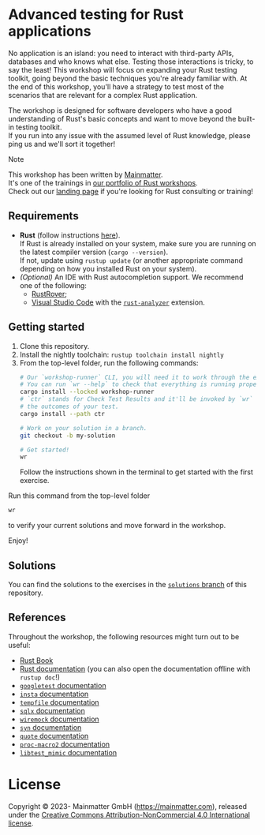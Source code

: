 # Advanced testing for Rust applications

No application is an island: you need to interact with third-party APIs, databases and who knows what else. 
Testing those interactions is tricky, to say the least! This workshop will focus on expanding your Rust testing toolkit, 
going beyond the basic techniques you're already familiar with. 
At the end of this workshop, you'll have a strategy to test most of the scenarios that are relevant for a complex Rust application.

The workshop is designed for software developers who have a good understanding of Rust's basic concepts and want to 
move beyond the built-in testing toolkit.  
If you run into any issue with the assumed level of Rust knowledge, please ping us and we'll sort it together!

> [!NOTE]
> This workshop has been written by [Mainmatter](https://mainmatter.com/rust-consulting/).  
> It's one of the trainings in [our portfolio of Rust workshops](https://mainmatter.com/services/workshops/rust/).  
> Check out our [landing page](https://mainmatter.com/rust-consulting/) if you're looking for Rust consulting or training!

## Requirements

- **Rust** (follow instructions [here](https://www.rust-lang.org/tools/install)).  
  If Rust is already installed on your system, make sure you are running on the latest compiler version (`cargo --version`).  
  If not, update using `rustup update` (or another appropriate command depending on how you installed Rust on your system).
- _(Optional)_ An IDE with Rust autocompletion support.
  We recommend one of the following:
    - [RustRover](https://www.jetbrains.com/rust/);
    - [Visual Studio Code](https://code.visualstudio.com) with the [`rust-analyzer`](https://marketplace.visualstudio.com/items?itemName=matklad.rust-analyzer) extension.

## Getting started

1. Clone this repository.  
2. Install the nightly toolchain: `rustup toolchain install nightly`
3. From the top-level folder, run the following commands:
   ```bash
   # Our `workshop-runner` CLI, you will need it to work through the exercises. 
   # You can run `wr --help` to check that everything is running properly
   cargo install --locked workshop-runner
   # `ctr` stands for Check Test Results and it'll be invoked by `wr` to verify 
   # the outcomes of your test.
   cargo install --path ctr

   # Work on your solution in a branch. 
   git checkout -b my-solution

   # Get started!
   wr
   ```
   Follow the instructions shown in the terminal to get started with the first exercise.

Run this command from the top-level folder
```bash
wr
```
to verify your current solutions and move forward in the workshop.

Enjoy!

## Solutions

You can find the solutions to the exercises in the [`solutions` branch](https://github.com/mainmatter/rust-advanced-testing-workshop/tree/solutions) of this repository.

## References

Throughout the workshop, the following resources might turn out to be useful:

* [Rust Book](https://doc.rust-lang.org/book/)
* [Rust documentation](https://doc.rust-lang.org/std/) (you can also open the documentation offline with `rustup doc`!)
* [`googletest` documentation](https://docs.rs/googletest/)
* [`insta` documentation](https://insta.rs/docs/)
* [`tempfile` documentation](https://docs.rs/tempfile/)
* [`sqlx` documentation](https://docs.rs/sqlx/)
* [`wiremock` documentation](https://docs.rs/wiremock/)
* [`syn` documentation](https://docs.rs/syn/)
* [`quote` documentation](https://docs.rs/quote/)
* [`proc-macro2` documentation](https://docs.rs/proc-macro2/)
* [`libtest_mimic` documentation](https://docs.rs/libtest-mimic)

# License

Copyright © 2023- Mainmatter GmbH (https://mainmatter.com), released under the
[Creative Commons Attribution-NonCommercial 4.0 International license](https://creativecommons.org/licenses/by-nc/4.0/).

